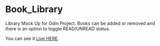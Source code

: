 # Book_Library
 Library Mock Up for Odin Project.
 Books can be added or removed and there is an option to toggle READ/UNREAD status.

You can see it <a href="https://theothermk.github.io/Book_Library/" target="_blank">Live HERE</a>.
